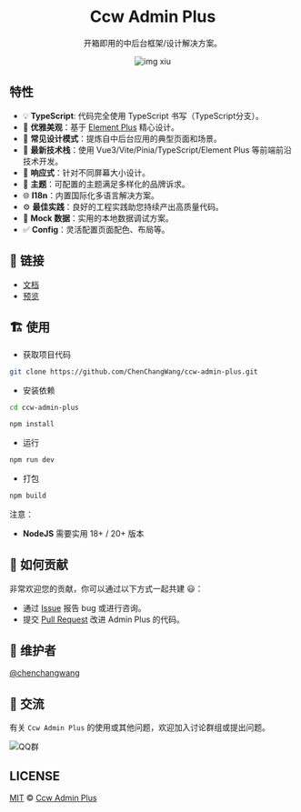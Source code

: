 <h1 align="center">Ccw Admin Plus</h1>

<div align="center">

开箱即用的中后台框架/设计解决方案。

![img](https://adminplus-ccw.com/images/home.png)
  xiu
</div>

## 特性

- :bulb: **TypeScript**: 代码完全使用 TypeScript 书写（TypeScript分支）。
- :gem: **优雅美观**：基于 [Element Plus](https://element-plus.org/zh-CN/) 精心设计。
- :triangular_ruler: **常见设计模式**：提炼自中后台应用的典型页面和场景。
- :rocket: **最新技术栈**：使用 Vue3/Vite/Pinia/TypeScript/Element Plus 等前端前沿技术开发。
- :iphone: **响应式**：针对不同屏幕大小设计。
- :art: **主题**：可配置的主题满足多样化的品牌诉求。
- :globe_with_meridians: **I18n**：内置国际化多语言解决方案。
- ⚙️ **最佳实践**：良好的工程实践助您持续产出高质量代码。
- :1234: **Mock 数据**：实用的本地数据调试方案。
- :white_check_mark: **Config**：灵活配置页面配色、布局等。

## 🔗 链接

- [文档](https://adminplus-ccw.com/)
- [预览](https://adminplus-ccw.com/plus/login)

## 🏗️ 使用

- 获取项目代码

```bash
git clone https://github.com/ChenChangWang/ccw-admin-plus.git
```

- 安装依赖

```bash
cd ccw-admin-plus

npm install

```

- 运行

```bash
npm run dev
```

- 打包

```bash
npm build
```

注意：

- **NodeJS** 需要实用 18+ / 20+ 版本

## 🤝 如何贡献

非常欢迎您的贡献，你可以通过以下方式一起共建 :smiley:：

- 通过 [Issue](https://github.com/ChenChangWang/ccw-admin-plus/issues) 报告 bug 或进行咨询。
- 提交 [Pull Request](https://github.com/ChenChangWang/ccw-admin-plus/pulls) 改进 Admin Plus 的代码。

## :busts_in_silhouette: 维护者

[@chenchangwang](https://github.com/ChenChangWang)

## 💬 交流

有关 `Ccw Admin Plus` 的使用或其他问题，欢迎加入讨论群组或提出问题。

![QQ群](https://adminplus-ccw.com/images/qq_group.png)

## LICENSE

[MIT](./LICENSE) © [Ccw Admin Plus](https://adminplus-ccw.com)
